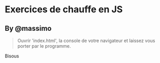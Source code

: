 # Exercices de chauffe en JS

## By @massimo

> Ouvrir 'index.html', la console de votre navigateur et laissez vous porter par le programme.

Bisous
